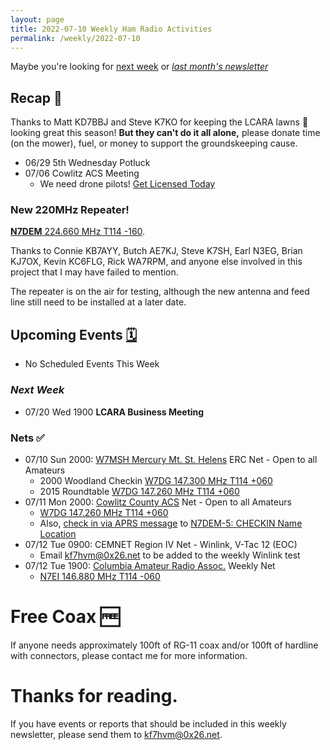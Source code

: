 ```yaml
---
layout: page
title: 2022-07-10 Weekly Ham Radio Activities
permalink: /weekly/2022-07-10
---
```


Maybe you're looking for [next week](/weekly/2022-07-17) or _[last month's newsletter](/weekly/2022-06-19)_

## Recap 🔁

Thanks to Matt KD7BBJ and Steve K7KO for keeping the LCARA lawns 🌱 looking great this
season! **But they can't do it all alone,**
please donate time (on the mower), fuel, or money to support the groundskeeping cause.

* 06/29 5th Wednesday Potluck
* 07/06 Cowlitz ACS Meeting
  * We need drone pilots! [Get Licensed Today](https://www.faa.gov/uas/commercial_operators/become_a_drone_pilot)

### New 220MHz Repeater! 

[**N7DEM** 224.660 MHz T114 -160](https://www.repeaterbook.com/repeaters/details.php?state_id=41&ID=10611).

Thanks to Connie KB7AYY, Butch AE7KJ, Steve K7SH, Earl N3EG, Brian KJ7OX,
Kevin KC6FLG, Rick WA7RPM, and anyone else involved in this project that I
may have failed to mention.

The repeater is on the air for testing, although the new antenna and feed line
still need to be installed at a later date.

## Upcoming Events [🗓](/calendar)

* No Scheduled Events This Week

### _Next Week_

* 07/20 Wed 1900 **LCARA Business Meeting** 

### Nets ✅

- 07/10 Sun 2000: [W7MSH Mercury Mt. St. Helens](https://www.w7msh.org) ERC Net - Open to all Amateurs
  - 2000 Woodland Checkin [W7DG 147.300 MHz T114 +060](https://www.repeaterbook.com/repeaters/details.php?state_id=53&ID=412)
  - 2015 Roundtable [W7DG 147.260 MHz T114 +060](https://www.repeaterbook.com/repeaters/details.php?ID=408&state_id=53)
- 07/11 Mon 2000: [Cowlitz County ACS](http://cowlitzradio.org/) Net - Open to all Amateurs
  - [W7DG 147.260 MHz T114 +060](https://www.repeaterbook.com/repeaters/details.php?ID=408&state_id=53)
  - Also, [check in via APRS message](/info/aprsnet/) to [N7DEM-5: CHECKIN Name Location](https://aprs.fi/?c=message&call=N7DEM-5)
- 07/12 Tue 0900: CEMNET Region IV Net - Winlink, V-Tac 12 (EOC)
  - Email [kf7hvm@0x26.net](mailto:kf7hvm@0x26.net) to be added to the weekly
    Winlink test
- 07/12 Tue 1900: [Columbia Amateur Radio Assoc.](http://www.n7ei.org/) Weekly Net
  - [N7EI 146.880 MHz T114 -060](https://www.repeaterbook.com/repeaters/details.php?ID=142&state_id=41)

# Free Coax 🆓

If anyone needs approximately 100ft of RG-11 coax and/or 100ft of hardline with
connectors, please contact me for more information.

# Thanks for reading. 

If you have events or reports that should be included in this weekly
newsletter, please send them to [kf7hvm@0x26.net](mailto:kf7hvm@0x26.net).
